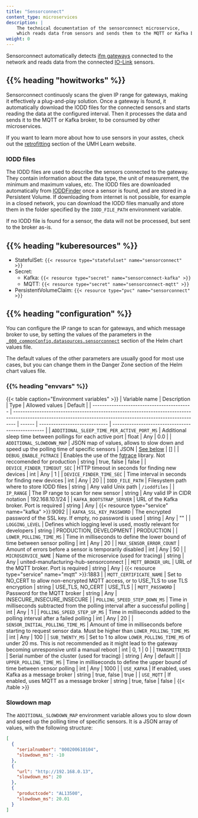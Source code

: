 ```yaml
---
title: "Sensorconnect"
content_type: microservices
description: |
    The technical documentation of the sensorconnect microservice,
    which reads data from sensors and sends them to the MQTT or Kafka broker.
weight: 0
---
```


<!-- overview -->

Sensorconnect automatically detects [ifm gateways](https://ifm.com/us/en/category/245_010_010)
connected to the network and reads data from the connected [IO-Link](https://io-link.com)
sensors.

## {{% heading "howitworks" %}}

Sensorconnect continuosly scans the given IP range for gateways, making it
effectively a plug-and-play solution. Once a gateway is found, it automatically
download the IODD files for the connected sensors and starts reading the data at
the configured interval. Then it processes the data and sends it to the MQTT or
Kafka broker, to be consumed by other microservices.

If you want to learn more about how to use sensors in your asstes, check out the
[retrofitting](https://learn.umh.app/topic/retrofit/) section of the UMH Learn
website.

### IODD files

The IODD files are used to describe the sensors connected to the gateway. They
contain information about the data type, the unit of measurement, the minimum and
maximum values, etc. The IODD files are downloaded automatically from
[IODDFinder](https://ioddfinder.io-link.com/#/) once a sensor is found, and are
stored in a Persistent Volume. If downloading from internet is not possible,
for example in a closed network, you can download the IODD files manually and
store them in the folder specified by the `IODD_FILE_PATH` environment variable.

If no IODD file is found for a sensor, the data will not be processed, but sent
to the broker as-is.

<!-- body -->

## {{% heading "kuberesources" %}}

- StatefulSet: `{{< resource type="statefulset" name="sensorconnect" >}}`
- Secret:
  - Kafka: `{{< resource type="secret" name="sensorconnect-kafka" >}}`
  - MQTT: `{{< resource type="secret" name="sensorconnect-mqtt" >}}`
- PersistentVolumeClaim: `{{< resource type="pvc" name="sensorconnect" >}}`

## {{% heading "configuration" %}}

You can configure the IP range to scan for gateways, and which message broker to
use, by setting the values of the parameters in the
[`_000_commonConfig.datasources.sensorconnect`](/docs/architecture/helm-chart/#sensor-connect)
section of the Helm chart values file.

The default values of the other parameters are usually good for most use cases,
but you can change them in the Danger Zone section of the Helm chart values file.

### {{% heading "envvars" %}}

{{< table caption="Environment variables" >}}
| Variable name                              | Description                                                                                                                                                   | Type   | Allowed values                | Default                                           |
| ------------------------------------------ | ------------------------------------------------------------------------------------------------------------------------------------------------------------- | ------ | ----------------------------- | ------------------------------------------------- |
| `ADDITIONAL_SLEEP_TIME_PER_ACTIVE_PORT_MS` | Additional sleep time between pollings for each active port                                                                                                   | float  | Any                           | 0.0                                               |
| `ADDITIONAL_SLOWDOWN_MAP`                  | JSON map of values, allows to slow down and speed up the polling time of specific sensors                                                                     | JSON   | [See below](#slowdown-map)    | []                                                |
| `DEBUG_ENABLE_FGTRACE`                     | Enables the use of the [fgtrace](https://github.com/felixge/fgtrace) library. Not reccomended for production                                                  | string | true, false                   | false                                             |
| `DEVICE_FINDER_TIMEOUT_SEC`                | HTTP timeout in seconds for finding new devices                                                                                                               | int    | Any                           | 1                                                 |
| `DEVICE_FINDER_TIME_SEC`                   | Time interval in seconds for finding new devices                                                                                                              | int    | Any                           | 20                                                |
| `IODD_FILE_PATH`                           | Filesystem path where to store IODD files                                                                                                                     | string | Any valid Unix path           | `/ioddfiles`                                      |
| `IP_RANGE`                                 | The IP range to scan for new sensor                                                                                                                           | string | Any valid IP in CIDR notation | 192.168.10.1/24                                   |
| `KAFKA_BOOTSTRAP_SERVER`                   | URL of the Kafka broker. Port is required                                                                                                                     | string | Any                           | {{< resource type="service" name="kafka" >}}:9092 |
| `KAFKA_SSL_KEY_PASSWORD`                   | The encrypted password of the SSL key. If empty, no password is used                                                                                          | string | Any                           | ""                                                |
| `LOGGING_LEVEL`                            | Defines which logging level is used, mostly relevant for developers                                                                                           | string | PRODUCTION, DEVELOPMENT       | PRODUCTION                                        |
| `LOWER_POLLING_TIME_MS`                    | Time in milliseconds to define the lower bound of time between sensor polling                                                                                 | int    | Any                           | 20                                                |
| `MAX_SENSOR_ERROR_COUNT`                   | Amount of errors before a sensor is temporarily disabled                                                                                                      | int    | Any                           | 50                                                |
| `MICROSERVICE_NAME`                        | Name of the microservice (used for tracing)                                                                                                                   | string | Any                           | united-manufacturing-hub-sensorconnect            |
| `MQTT_BROKER_URL`                          | URL of the MQTT broker. Port is required                                                                                                                      | string | Any                           | {{< resource type="service" name="mqtt" >}}:1883  |
| `MQTT_CERTIFICATE_NAME`                    | Set to NO_CERT to allow non-encrypted MQTT access, or to USE_TLS to use TLS encryption                                                                        | string | USE_TLS, NO_CERT              | USE_TLS                                           |
| `MQTT_PASSWORD`                            | Password for the MQTT broker                                                                                                                                  | string | Any                           | INSECURE_INSECURE_INSECURE                        |
| `POLLING_SPEED_STEP_DOWN_MS`               | Time in milliseconds subtracted from the polling interval after a successful polling                                                                          | int    | Any                           | 1                                                 |
| `POLLING_SPEED_STEP_UP_MS`                 | Time in milliseconds added to the polling interval after a failed polling                                                                                     | int    | Any                           | 20                                                |
| `SENSOR_INITIAL_POLLING_TIME_MS`           | Amount of time in milliseconds before starting to request sensor data. Must be higher than `LOWER_POLLING_TIME_MS`                                            | int    | Any                           | 100                                               |
| `SUB_TWENTY_MS`                            | Set to 1 to allow `LOWER_POLLING_TIME_MS` of under 20 ms. This is not recommended as it might lead to the gateway becoming unresponsive until a manual reboot | int    | 0, 1                          | 0                                                 |
| `TRANSMITTERID`                            | Serial number of the cluster (used for tracing)                                                                                                               | string | Any                           | default                                           |
| `UPPER_POLLING_TIME_MS`                    | Time in milliseconds to define the upper bound of time between sensor polling                                                                                 | int    | Any                           | 1000                                              |
| `USE_KAFKA`                                | If enabled, uses Kafka as a message broker                                                                                                                    | string | true, false                   | true                                              |
| `USE_MQTT`                                 | If enabled, uses MQTT as a message broker                                                                                                                     | string | true, false                   | false                                             |
{{< /table >}}

### Slowdown map

The `ADDITIONAL_SLOWDOWN_MAP` environment variable allows you to slow down and
speed up the polling time of specific sensors. It is a JSON array of values, with
the following structure:

```json
[
  {
    "serialnumber": "000200610104",
    "slowdown_ms": -10
  },
  {
    "url": "http://192.168.0.13",
    "slowdown_ms": 20
  },
  {
    "productcode": "AL13500",
    "slowdown_ms": 20.01
  }
]
```
